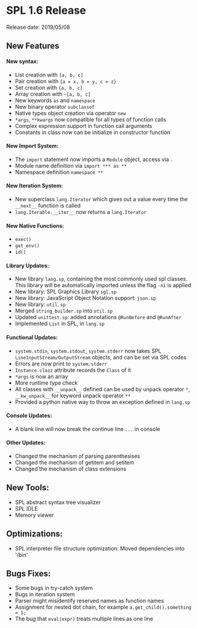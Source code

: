 # SPL 1.6 Release

Release date: 2019/05/08

## New Features

#### New syntax:
* List creation with `[a, b, c]`
* Pair creation with `{a = x, b = y, c = z}`
* Set creation with `{a, b, c}`
* Array creation with `~[a, b, c]`
* New keywords `as` and `namespace`
* New binary operator `subclassof`
* Native types object creation via operator `new`
* `*args`, `**kwargs` now compatible for all types of function calls
* Complex expression support in function call arguments
* Constants in class now can be initialize in constructor function

#### New Import System:
* The `import` statement now imports a `Module` object, access via `.`
* Module name definition via `import *** as **`
* Namespace definition `namespace **`

#### New Iteration System:
* New superclass `lang.Iterator` which gives out a value every time the
`__next__` function is called
* `lang.Iterable.__iter__` now returns a `lang.Iterator`

#### New Native Functions:
* `exec()`
* `get_env()`
* `id()`

#### Library Updates:
* New library `lang.sp`, containing the most commonly used spl classes.
This library will be automatically imported unless the flag `-ni` is 
applied
* New library: SPL Graphics Library `sgl.sp`
* New library: JavaScript Object Notation support: `json.sp`
* New library: `util.sp`
* Merged `string_builder.sp` into `util.sp`
* Updated `unittest.sp`: added annotations `@RunBefore` and `@RunAfter`
* Implemented `List` in SPL, in `lang.sp`

#### Functional Updates:
* `system.stdin`, `system.stdout`, `system.stderr` now takes SPL 
`LineInputStream/OutputStream` objects, and can be set via SPL codes
* Errors are now print to `system.stderr`
* `Instance.clazz` attribute records the `Class` of it
* `*args` is now an array
* More runtime type check
* All classes with `__unpack__` defined can be used by unpack operator
`*`, `__kw_unpack__` for keyword unpack operator `**`
* Provided a python native way to throw an exception defined in 
`lang.sp`

#### Console Updates:
* A blank line will now break the continue line `...` in console

#### Other Updates:
* Changed the mechanism of parsing parenthesises
* Changed the mechanism of getitem and setitem
* Changed the mechanism of class extensions

## New Tools:
* SPL abstract syntax tree visualizer
* SPL IDLE
* Memory viewer

## Optimizations:
* SPL interpreter file structure optimization: Moved dependencies
into '/bin'

## Bugs Fixes:
* Some bugs in try-catch system
* Bugs in iteration system
* Parser might misidentify reserved names as function names
* Assignment for nested dot chain, for example 
`a.get_child().something = 1;`
* The bug that `eval(expr)` treats multiple lines as one line
